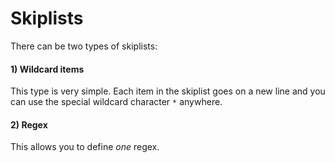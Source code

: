 # Skiplists

There can be two types of skiplists:

#### 1) Wildcard items

This type is very simple. Each item in the skiplist goes on a new line and you can use the special wildcard
character ```*``` anywhere.

#### 2) Regex

This allows you to define *one* regex.
